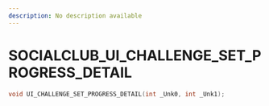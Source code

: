 ```yaml
---
description: No description available 
---
```


# SOCIALCLUB\_UI_CHALLENGE_SET_PROGRESS_DETAIL

```cpp
void UI_CHALLENGE_SET_PROGRESS_DETAIL(int _Unk0, int _Unk1);
```
